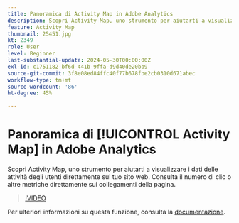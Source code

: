 ```yaml
---
title: Panoramica di Activity Map in Adobe Analytics
description: Scopri Activity Map, uno strumento per aiutarti a visualizzare i dati delle attività degli utenti direttamente sul tuo sito web. Consulta il numero di clic o altre metriche direttamente sui collegamenti della pagina.
feature: Activity Map
thumbnail: 25451.jpg
kt: 2349
role: User
level: Beginner
last-substantial-update: 2024-05-30T00:00:00Z
exl-id: c1751182-bf6d-441b-9ffa-d9d40de20bb9
source-git-commit: 3f8e08ed84ffc40f77b678fbe2cb0310d671abec
workflow-type: tm+mt
source-wordcount: '86'
ht-degree: 45%

---
```


# Panoramica di [!UICONTROL Activity Map] in Adobe Analytics

Scopri Activity Map, uno strumento per aiutarti a visualizzare i dati delle attività degli utenti direttamente sul tuo sito web. Consulta il numero di clic o altre metriche direttamente sui collegamenti della pagina.

>[!VIDEO](https://video.tv.adobe.com/v/25451/?quality=12&learn=on)

Per ulteriori informazioni su questa funzione, consulta la [documentazione](https://experienceleague.adobe.com/it/docs/analytics/analyze/activity-map/activity-map).
